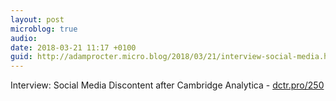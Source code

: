 ```yaml
---
layout: post
microblog: true
audio: 
date: 2018-03-21 11:17 +0100
guid: http://adamprocter.micro.blog/2018/03/21/interview-social-media.html
---
```

Interview: Social Media Discontent after Cambridge Analytica - [dctr.pro/250](http://dctr.pro/250)
